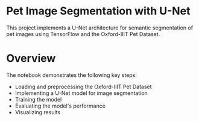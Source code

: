 # Pet Image Segmentation with U-Net

This project implements a U-Net architecture for semantic segmentation of pet images using TensorFlow and the Oxford-IIIT Pet Dataset.

# Overview

The notebook demonstrates the following key steps:

- Loading and preprocessing the Oxford-IIIT Pet Dataset
- Implementing a U-Net model for image segmentation
- Training the model
- Evaluating the model's performance
- Visualizing results


